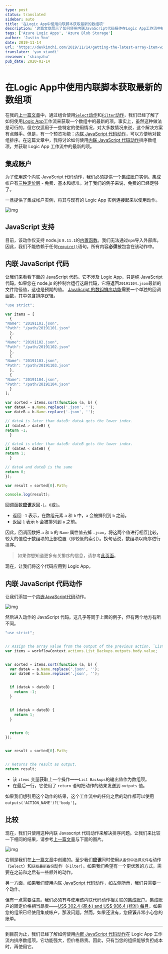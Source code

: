 ```yaml
---
type: post
status: translated
sidebar: auto
title: '在Logic App中使用内联脚本获取最新的数组项'
description: '这篇文章展示了如何使用内联JavaScript代码操作在Logic App工作流中执行数组排序，并讨论了考虑使用此操作的方法。 读者将学习如何在Logic App工作流中使用纯JavaScript代码进行数组排序，并了解成本隐含及其对使用的影响。'
tags: ['Azure Logic Apps', 'Azure Blob Storage']
author: 'Justin Yoo'
date: 2019-11-14
url: 'https://devkimchi.com/2019/11/14/getting-the-latest-array-item-with-inline-script-in-logic-app/'
translator: 'yan_xiaodi'
reviewer: 'shinyzhu'
pub_date: 2020-01-14
---
```


# 在Logic App中使用内联脚本获取最新的数组项

<ContentMeta />

在我的[上一篇文章](https://devkimchi.com/2019/11/06/getting-the-latest-array-item-in-logic-app/)中，通过组合使用[`Select`动作](https://docs.microsoft.com/azure/logic-apps/logic-apps-workflow-actions-triggers?WT.mc_id=devkimchicom-blog-juyoo#select-action)和[`Filter`动作](https://docs.microsoft.com/azure/logic-apps/logic-apps-workflow-actions-triggers?WT.mc_id=devkimchicom-blog-juyoo#query-action)，我们已经了解了如何使用[Logic App](https://docs.microsoft.com/azure/logic-apps/logic-apps-overview?WT.mc_id=devkimchicom-blog-juyoo)工作流来获取一个数组中的最新的项。事实上，虽然这种做法是可行的，但它仅适用于一些特定的使用情况，对大多数情况来说，这个解决方案有点棘手。但是，有一个预览功能：[内联 JavaScript 代码动作](https://docs.microsoft.com/azure/logic-apps/logic-apps-add-run-inline-code?WT.mc_id=devkimchicom-blog-juyoo)，可以方便地对数组排序。在这篇文章中，我将讨论如何使用[内联 JavaScript 代码动作](https://docs.microsoft.com/azure/logic-apps/logic-apps-add-run-inline-code?WT.mc_id=devkimchicom-blog-juyoo)排序数组项，并获取 Logic App 工作流中的最新的项。

## 集成账户

为了使用这个内联 JavaScript 代码动作，我们必须提供一个[集成账户](https://docs.microsoft.com/azure/logic-apps/logic-apps-enterprise-integration-create-integration-account?WT.mc_id=devkimchicom-blog-juyoo)实例。集成帐户有[三种定价层](https://docs.microsoft.com/azure/logic-apps/logic-apps-pricing?WT.mc_id=devkimchicom-blog-juyoo#integration-accounts) - 免费、基本和标准。对于我们的例子来说，免费的已经足够了。

一旦提供了集成帐户实例，将其与现有的 Logic App 实例连接起来以使用动作。

![img](https://sa0blogs.blob.core.windows.net/devkimchi/2019/11/getting-the-latest-array-item-with-inline-script-in-logic-app-03.png)

## JavaScript 支持

目前，该动作仅支持 node.js `8.11.1`的[内置函数](https://developer.mozilla.org/docs/Web/JavaScript/Reference/Global_Objects)。我们无法通过`npm`导入外部库。因此，我们不能依赖于任何[`require()`](https://nodejs.org/docs/latest-v8.x/api/modules.html#modules_require)语句。所有内容**必须**被包含在该动作中。

## 内联 JavaScript 代码

让我们来看看下面的 JavaScript 代码。它不涉及 Logic App，只是纯 JavaScript 代码。如果您在 node.js 的控制台运行这段代码，它将返回`20191104.json`最新的文件路径值，这也是预期的值。 [JavaScript 的数组排序功能](https://developer.mozilla.org/docs/Web/JavaScript/Reference/Global_Objects/Array/sort)需要一个单独的回调函数，其中包含排序逻辑。

```javascript
"use strict";

var items = [
  {
"Name": "20191101.json",
"Path": "/path/20191101.json"
  },
  {
"Name": "20191102.json",
"Path": "/path/20191102.json"
  },
  {
"Name": "20191103.json",
"Path": "/path/20191103.json"
  },
  {
"Name": "20191104.json",
"Path": "/path/20191104.json"
  }
];

var sorted = items.sort(function (a, b) {
var dateA = a.Name.replace('.json', '');
var dateB = b.Name.replace('.json', '');

// dateA is later than dateB: dateA gets the lower index.
if (dateA > dateB) {
return -1;
  }

// dateA is older than dateB: dateB gets the lower index.
if (dateA < dateB) {
return 1;
  }

// dateA and dateB is the same
return 0;
});

var result = sorted[0].Path;

console.log(result);
```

回调函数**应该**返回`-1`，`0`或`1`。

- 返回 `-1` 表示，在数组元素 `a` 和 `b` 中，`a` 会被排列到 `b` 之前。
- 返回 `1` 表示 `b` 会被排列到 `a` 之前。

因此，回调函数把 `a` 和 `b` 的 `Name` 属性值去掉 `.json`，将这两个值进行相互比较，较大的值位于数组项的上部位置（即较低的索引）。换句话说，数组项以降序进行排序。

> 如果你想知道更多有关排序的信息，请参考[此页面](https://developer.mozilla.org/docs/Web/JavaScript/Reference/Global_Objects/Array/sort#Description)。

现在，让我们将这个代码应用到 Logic App。

## 内联 JavaScript 代码动作

让我们添加一个[内嵌JavaScript代码](https://docs.microsoft.com/azure/logic-apps/logic-apps-add-run-inline-code?WT.mc_id=devkimchicom-blog-juyoo)动作。

![img](https://sa0blogs.blob.core.windows.net/devkimchi/2019/11/getting-the-latest-array-item-with-inline-script-in-logic-app-01.png)

然后进入动作的 JavaScript 代码。这几乎等同于上面的例子，但有两个地方有所不同。

```javascript
"use strict";


// Assign the array value from the output of the previous action, `List Backups`.
var items = workflowContext.actions.List_Backups.outputs.body.value;


var sorted = items.sort(function (a, b) {
  var dateA = a.Name.replace('.json', '');
  var dateB = b.Name.replace('.json', '');


  if (dateA > dateB) {
    return -1;
  }


  if (dateA < dateB) {
    return 1;
  }


  return 0;
});


var result = sorted[0].Path;


// Returns the result as output.
return result;
```

- 该 `items` 变量获取上一个操作——`List Backups`的输出值作为数组项。
- 在最后一行，它使用了 `return` 语句把动作的结果发送到 `outputs` 值。

如果我们想引用这个动作的结果，这个工作流中的任何之后的动作都可以使用`outputs('ACTION_NAME')?['body']`。

## 比较

现在，我们只使用这种内联 Javascript 代码动作来解决排序问题。让我们来比较一下相同的结果，请参考[上一篇文章](https://devkimchi.com/2019/11/06/getting-the-latest-array-item-in-logic-app/)与下面的图片。

![img](https://sa0blogs.blob.core.windows.net/devkimchi/2019/11/getting-the-latest-array-item-with-inline-script-in-logic-app-02.png)

右侧是我们在[上一篇文章](https://devkimchi.com/2019/11/06/getting-the-latest-array-item-in-logic-app/)中创建的。至少我们**应该**同时使用`从备份中选择文件名`动作（`Select`）和`获取最新备份`动作（`Filter`）。如果我们希望有一个更优雅的方式，需要在之前和之后有一些额外的动作。

另一方面，如果我们使用[内联 JavaScript 代码动作](https://docs.microsoft.com/azure/logic-apps/logic-apps-add-run-inline-code?WT.mc_id=devkimchicom-blog-juyoo)，如左侧所示，我们只需要一个动作。

但有一点需要注意。我们必须有与使用该内联代码动作相关联的[集成账户](https://docs.microsoft.com/azure/logic-apps/logic-apps-enterprise-integration-create-integration-account?WT.mc_id=devkimchicom-blog-juyoo)。集成账户的固定价格相当昂贵——[US$ 302.4 (基本) and US$ 986.4 (标准) 每月](https://azure.microsoft.com/pricing/details/logic-apps/?WT.mc_id=devkimchicom-blog-juyoo)。如果您的组织已经使用集成帐户，那没问题。然而，如果还没有，您**应该**非常小心您的账单。

------

到目前为止，我们已经了解如何使用[内嵌 JavaScript 代码动作](https://docs.microsoft.com/azure/logic-apps/logic-apps-add-run-inline-code?WT.mc_id=devkimchicom-blog-juyoo)在 Logic App 工作流内排序数组项。它功能强大，但价格昂贵。因此，只有当您的组织能够负担成本时，再使用它。

